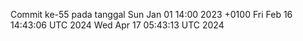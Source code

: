 Commit ke-55 pada tanggal Sun Jan 01 14:00 2023 +0100
Fri Feb 16 14:43:06 UTC 2024
Wed Apr 17 05:43:13 UTC 2024
